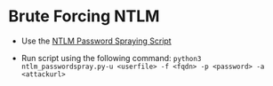 # Brute Forcing NTLM

- Use the [NTLM Password Spraying Script](Scripts/ntlm_passwordspray.py)

- Run script using the following command:
  `python3 ntlm_passwordspray.py-u <userfile> -f <fqdn> -p <password> -a <attackurl>`

  